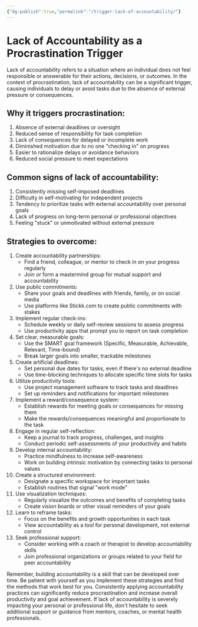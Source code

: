 ```yaml
---
{"dg-publish":true,"permalink":"/trigger-lack-of-accountability/"}
---
```


# Lack of Accountability as a Procrastination Trigger

Lack of accountability refers to a situation where an individual does not feel responsible or answerable for their actions, decisions, or outcomes. In the context of procrastination, lack of accountability can be a significant trigger, causing individuals to delay or avoid tasks due to the absence of external pressure or consequences.

## Why it triggers procrastination:
1. Absence of external deadlines or oversight
2. Reduced sense of responsibility for task completion
3. Lack of consequences for delayed or incomplete work
4. Diminished motivation due to no one "checking in" on progress
5. Easier to rationalize delays or avoidance behaviors
6. Reduced social pressure to meet expectations

## Common signs of lack of accountability:
1. Consistently missing self-imposed deadlines
2. Difficulty in self-motivating for independent projects
3. Tendency to prioritize tasks with external accountability over personal goals
4. Lack of progress on long-term personal or professional objectives
5. Feeling "stuck" or unmotivated without external pressure

## Strategies to overcome:
1. Create accountability partnerships:
   - Find a friend, colleague, or mentor to check in on your progress regularly
   - Join or form a mastermind group for mutual support and accountability
2. Use public commitments:
   - Share your goals and deadlines with friends, family, or on social media
   - Use platforms like Stickk.com to create public commitments with stakes
3. Implement regular check-ins:
   - Schedule weekly or daily self-review sessions to assess progress
   - Use productivity apps that prompt you to report on task completion
4. Set clear, measurable goals:
   - Use the SMART goal framework (Specific, Measurable, Achievable, Relevant, Time-bound)
   - Break larger goals into smaller, trackable milestones
5. Create artificial deadlines:
   - Set personal due dates for tasks, even if there's no external deadline
   - Use time-blocking techniques to allocate specific time slots for tasks
6. Utilize productivity tools:
   - Use project management software to track tasks and deadlines
   - Set up reminders and notifications for important milestones
7. Implement a reward/consequence system:
   - Establish rewards for meeting goals or consequences for missing them
   - Make the rewards/consequences meaningful and proportionate to the task
8. Engage in regular self-reflection:
   - Keep a journal to track progress, challenges, and insights
   - Conduct periodic self-assessments of your productivity and habits
9. Develop internal accountability:
   - Practice mindfulness to increase self-awareness
   - Work on building intrinsic motivation by connecting tasks to personal values
10. Create a structured environment:
    - Designate a specific workspace for important tasks
    - Establish routines that signal "work mode"
11. Use visualization techniques:
    - Regularly visualize the outcomes and benefits of completing tasks
    - Create vision boards or other visual reminders of your goals
12. Learn to reframe tasks:
    - Focus on the benefits and growth opportunities in each task
    - View accountability as a tool for personal development, not external control
13. Seek professional support:
    - Consider working with a coach or therapist to develop accountability skills
    - Join professional organizations or groups related to your field for peer accountability

Remember, building accountability is a skill that can be developed over time. Be patient with yourself as you implement these strategies and find the methods that work best for you. Consistently applying accountability practices can significantly reduce procrastination and increase overall productivity and goal achievement. If lack of accountability is severely impacting your personal or professional life, don't hesitate to seek additional support or guidance from mentors, coaches, or mental health professionals.
